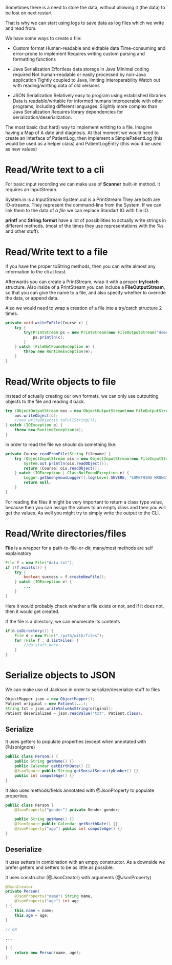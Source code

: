 Sometimes there is a need to store the data, without allowing it (the data) to be lost on next restart

That is why we can start using logs to save data as log files which we write and read from.

We have some ways to create a file:
- Custom format
Human-readable and eidtable data
Time-consuming and error-prone to implement
Requires writing custom parsing and formatting functions

- Java Serialization
Effortless data storage in Java
Minimal coding required
Not human-readable or easily processed by non-Java application
Tightly coupled to Java, limiting interoperability
Watch out with reading/writting data of old versions

- JSON Serialization
Relatively easy to program using established libraries
Data is readable/writable for informed humans
Interoperable with other programs, including different languages.
Slightly more complex than Java Serialization
Requires library dependencies for serialization/deserialization.

The most basic (but hard) way to implement writting to a file. Imagine having a Map of A date and diagnosis. At that moment we would need to create an interface of PatientLog, then implement a SimplePatientLog (this would be used as a helper class) and PatientLogEntry (this would be used as new values)

# Read/Write text to a cli
For basic input recording we can make use of **Scanner** built-in method. It requires an InputStream.

System.in is a InputStream
System.out is a PrintStream
They are both are IO-streams. They represent the command-line from the System. If we can link them to the data of _a file_ we can replace Standart IO with file IO.

**printf** and **String.format** have a lot of possibilities to actually write strings in different methods. (most of the times they use representations with the %s and other stuff).

# Read/Write text to a file
If you have the proper toString methods, then you can write almost any information to the cli at least.

Afterwards you can create a PrintStream, wrap it with a proper **try/catch** structure.
Also inside of a PrintStream you can include a **FileOutputStream**, so that you can give the name to a file, and also specify whether to override the data, or append data.

Also we would need to wrap a creation of a file into a try/catch structure 2 times.
``` java
private void writeToFile(Course c) {  
    try {  
        try(PrintStream ps = new PrintStream(new FileOutputStream("demo.txt", true))) {  
            ps.println(c);  
        }  
    } catch (FileNotFoundException e) {  
        throw new RuntimeException(e);  
    }  
}
```

# Read/Write objects to file
Instead of actually creating our own formats, we can only use outputting objects to the file and reading it back.

``` java
try (ObjectOutputStream oos = new ObjectOutputStream(new FileOutputStream("demo.txt"))) {  
    oos.writeObject(c);  
    //oos.writeObject(c.toFullString());  
} catch (IOException e) {  
    throw new RuntimeException(e);  
}
```

In order to read the file we should do something like:
``` java
private Course readFromFile(String filename) {  
    try (ObjectInputStream ois = new ObjectInputStream(new FileInputStream(filename))){  
        System.out.println(ois.readObject());  
        return (Course) ois.readObject();  
    } catch (IOException | ClassNotFoundException e) {  
        Logger.getAnonymousLogger().log(Level.SEVERE, "SOMETHING WRONG" + e);  
        return null;  
    }  
}
```

For reading the files it might be very important to return a class type value,  because then you can assign the values to an empty class and then you will get the values. As well you might try to simply write the output to the CLI.

# Read/Write directories/files
**File** is a wrapper for a path-to-file-or-dir, many/most methods are self explainatory
```java
File f = new File("data.txt");  
if (!f.exists()) {  
	try {  
		boolean success = f.createNewFile();  
	} catch (IOException e) {  
		...  
	}  
}
```
Here it would probably check whether a file exists or not, and if it does not, then it would get created.

If the file is a directory, we can enumerate its contents 
```java
if(d.isDirectory()) {
	File d = new File("./path/with/files");
	for (File f : d.listFiles) {
		//do stuff here
	}
}
```

# Serialize objects to JSON
We can make use of Jackson in order to serialize/deserialize stuff to files

``` java
ObjectMapper json = new ObjectMapper();  
Patient original = new Patient(...);  
String txt = json.writeValueAsString(original);  
Patient deserialized = json.readValue("txt", Patient.class);
```

## Serialize
It uses getters to populate properties (except when annotated with @JsonIgnore)

```java
public class Person() {
	public String getName() {}
	public Calendar getBirthDate() {}
	@JsonIgnore public String getSocialSecurityNumber() {}
	public int computeAge() {}
}
```

It also uses methods/fields annotated with @JsonProperty to populate properties.

``` java
public class Person {
	@JsonProperty("gender") private Gender gender;

	public String getName() {}
	@JsonIgnore public Calendar getBirthDate() {}
	@JsonProperty("age") public int computeAge() {}
}
```

## Deserialize
It uses setters in combination with an empty constructor. As a downside we prefer getters and setters to be as little as possible.

It uses constructor (@JsonCreator) with arguments (@JsonProperty)

```java
@JsonCreator
private Person(
	@JsonProperty("name") String name,
	@JsonProperty("age") int age
) {
	this.name = name;
	this.age = age;
}

// OR

...

) {
	return new Person(name, age);
}
```

